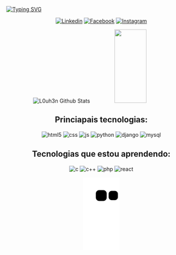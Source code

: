 [![Typing SVG](https://readme-typing-svg.herokuapp.com/?color=00bfbf&size=35&center=true&vCenter=true&width=1000&lines=Olá,+meu+nome+é+Luiz+Henrique!;Tenho+19+anos;Sou+de+Lagoa+de+Pedras,+RN;Estudo+Análise+e+Desenvolvimento+de+Sistemas;Seja+bem-vindo!+:%29)](https://git.io/typing-svg)

<div align="center">

  [![Linkedin](https://img.shields.io/badge/LinkedIn-0077B5?style=for-the-badge&logo=linkedin&logoColor=white)](https://www.linkedin.com/in/luiz-henrique-do-nascimento-de-macedo-silva-aa295816a/)
  [![Facebook](https://img.shields.io/badge/Facebook-1877F2?style=for-the-badge&logo=facebook&logoColor=white)](https://www.facebook.com/l0uh3n)
  [![Instagram](https://img.shields.io/badge/Instagram-E4405F?style=for-the-badge&logo=instagram&logoColor=white)](https://www.instagram.com/luiz.h3n/)
  
</div>

<div align="center">  
  <img width="49%" height="195px" src="https://github-readme-stats.vercel.app/api?username=L0uh3n&show_icons=true&count_private=true&include_all_commits=true&hide_border=true&title_color=00bfbf&icon_color=00bfbf&text_color=c9d1d9&bg_color=0d1117" alt="L0uh3n Github Stats" /> 
  <img width="41%" height="195px" src="https://github-readme-stats.vercel.app/api/top-langs/?username=L0uh3n&layout=compact&hide_border=true&title_color=00bfbf&text_color=00bfbf&bg_color=0d1117" />
</div>

<h2 align="center">
  Princiapais tecnologias:
</h2>

<div align="center" style="display: inline_block">
  <img align="center" alt="html5" src="https://img.shields.io/badge/HTML5-E34F26?style=for-the-badge&logo=html5&logoColor=white" />
  <img align="center" alt="css" src="https://img.shields.io/badge/CSS3-1572B6?style=for-the-badge&logo=css3&logoColor=white" />
  <img align="center" alt="js" src="https://img.shields.io/badge/JavaScript-323330?style=for-the-badge&logo=javascript&logoColor=F7DF1E" />
  <img align="center" alt="python" src="https://img.shields.io/badge/Python-3776AB?style=for-the-badge&logo=python&logoColor=white" />
  <img align="center" alt="django" src="https://img.shields.io/badge/Django-092E20?style=for-the-badge&logo=django&logoColor=white" />
  <img align="center" alt="mysql" src="https://img.shields.io/badge/MySQL-00000F?style=for-the-badge&logo=mysql&logoColor=white" />
  
</div>

<h2 align="center">
  Tecnologias que estou aprendendo:
</h2>

<div align="center" style="display: inline_block">
  <img align="center" alt="c" src="https://img.shields.io/badge/C-00599C?style=for-the-badge&logo=c&logoColor=withe" />
  <img align="center" alt="c++" src="https://img.shields.io/badge/C%2B%2B-00599C?style=for-the-badge&logo=c%2B%2B&logoColor=white" />
  <img align="center" alt="php" src="https://img.shields.io/badge/PHP-777BB4?style=for-the-badge&logo=php&logoColor=white" />
  <img align="center" alt="react" src="https://img.shields.io/badge/React-20232A?style=for-the-badge&logo=react&logoColor=61DAFB" />
  
</div>

<div align="center">

  ![Snake animation](https://github.com/L0uh3n/l0uh3n/blob/output/github-contribution-grid-snake.svg)
  
</div>
